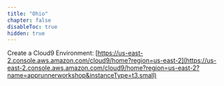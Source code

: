 ```yaml
---
title: "Ohio"
chapter: false
disableToc: true
hidden: true
---
```


Create a Cloud9 Environment: [https://us-east-2.console.aws.amazon.com/cloud9/home?region=us-east-2](https://us-east-2.console.aws.amazon.com/cloud9/home?region=us-east-2?name=apprunnerworkshop&instanceType=t3.small)
